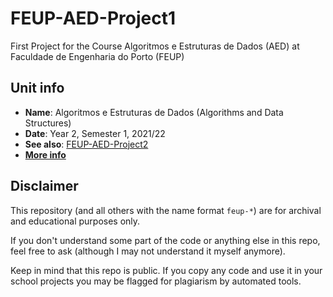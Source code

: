 # FEUP-AED-Project1

First Project for the Course Algoritmos e Estruturas de Dados (AED) at Faculdade de Engenharia do Porto (FEUP)

## Unit info

- **Name**: Algoritmos e Estruturas de Dados (Algorithms and Data Structures)
- **Date**: Year 2, Semester 1, 2021/22
- **See also**: [FEUP-AED-Project2](https://github.com/GoncaloMarques-up/FEUP-AED-Project2)
- [**More info**](https://sigarra.up.pt/feup/pt/ucurr_geral.ficha_uc_view?pv_ocorrencia_id=484404)

## Disclaimer

This repository (and all others with the name format `feup-*`) are for archival and educational purposes only.

If you don't understand some part of the code or anything else in this repo, feel free to ask (although I may not understand it myself anymore).

Keep in mind that this repo is public. If you copy any code and use it in your school projects you may be flagged for plagiarism by automated tools.
